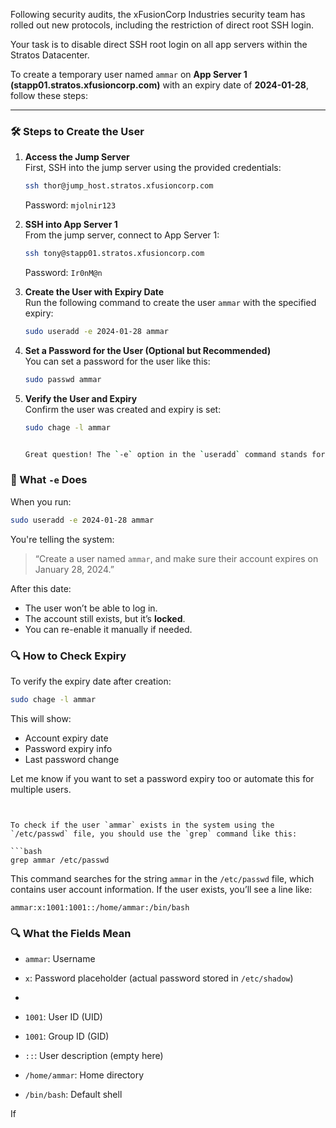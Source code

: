 Following security audits, the xFusionCorp Industries security team has rolled out new protocols, including the restriction of direct root SSH login.



Your task is to disable direct SSH root login on all app servers within the Stratos Datacenter.


To create a temporary user named `ammar` on **App Server 1 (stapp01.stratos.xfusioncorp.com)** with an expiry date of **2024-01-28**, follow these steps:

---

### 🛠️ Steps to Create the User

1. **Access the Jump Server**  
   First, SSH into the jump server using the provided credentials:
   ```bash
   ssh thor@jump_host.stratos.xfusioncorp.com
   ```
   Password: `mjolnir123`

2. **SSH into App Server 1**  
   From the jump server, connect to App Server 1:
   ```bash
   ssh tony@stapp01.stratos.xfusioncorp.com
   ```
   Password: `Ir0nM@n`

3. **Create the User with Expiry Date**  
   Run the following command to create the user `ammar` with the specified expiry:
   ```bash
   sudo useradd -e 2024-01-28 ammar
   ```

4. **Set a Password for the User (Optional but Recommended)**  
   You can set a password for the user like this:
   ```bash
   sudo passwd ammar
   ```

5. **Verify the User and Expiry**  
   Confirm the user was created and expiry is set:
   ```bash
   sudo chage -l ammar


   Great question! The `-e` option in the `useradd` command stands for **expiry date**. It’s used to specify the **date when the user account will be automatically disabled**.

### 🧾 What `-e` Does
When you run:
```bash
sudo useradd -e 2024-01-28 ammar
```
You're telling the system:
> “Create a user named `ammar`, and make sure their account expires on January 28, 2024.”

After this date:
- The user won’t be able to log in.
- The account still exists, but it’s **locked**.
- You can re-enable it manually if needed.

### 🔍 How to Check Expiry
To verify the expiry date after creation:
```bash
sudo chage -l ammar
```
This will show:
- Account expiry date
- Password expiry info
- Last password change

Let me know if you want to set a password expiry too or automate this for multiple users.
   ```


To check if the user `ammar` exists in the system using the `/etc/passwd` file, you should use the `grep` command like this:

```bash
grep ammar /etc/passwd
```

This command searches for the string `ammar` in the `/etc/passwd` file, which contains user account information. If the user exists, you’ll see a line like:

```
ammar:x:1001:1001::/home/ammar:/bin/bash
```

### 🔍 What the Fields Mean
- `ammar`: Username
- `x`: Password placeholder (actual password stored in `/etc/shadow`)

- 
- `1001`: User ID (UID)
- `1001`: Group ID (GID)
- `::`: User description (empty here)
- `/home/ammar`: Home directory
- `/bin/bash`: Default shell

If 



